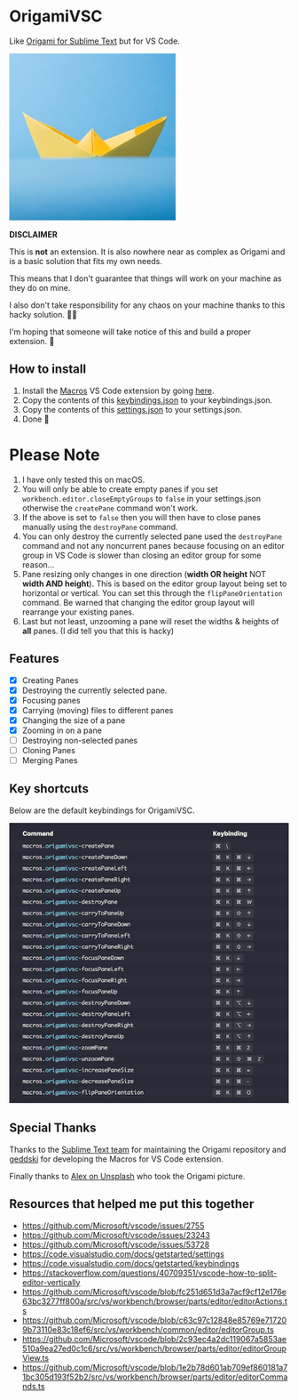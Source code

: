 # OrigamiVSC

Like [Origami for Sublime Text](https://github.com/SublimeText/Origami) but for VS Code.

![](origami.jpg)

**DISCLAIMER**

This is **not** an extension. It is also nowhere near as complex as Origami and is a basic solution that fits my own needs.

This means that I don't guarantee that things will work on your machine as they do on mine.

I also don't take responsibility for any chaos on your machine thanks to this hacky solution. 🤷‍♂

I'm hoping that someone will take notice of this and build a proper extension. 🙏

## How to install
1. Install the [Macros](https://github.com/geddski/macros) VS Code extension by going [here](https://marketplace.visualstudio.com/items?itemName=geddski.macros).
2. Copy the contents of this [keybindings.json](keybindings.json) to your keybindings.json.
3. Copy the contents of this [settings.json](settings.json) to your settings.json.
4. Done 🎉

# Please Note
1. I have only tested this on macOS.
2. You will only be able to create empty panes if you set `workbench.editor.closeEmptyGroups` to `false` in your settings.json otherwise the `createPane` command won't work.
3. If the above is set to `false` then you will then have to close panes manually using the `destroyPane` command.
4. You can only destroy the currently selected pane used the `destroyPane` command and not any noncurrent panes because focusing on an editor group in VS Code is slower than closing an editor group for some reason...
5. Pane resizing only changes in one direction (**width OR height** NOT **width AND height**). This is based on the editor group layout being set to horizontal or vertical. You can set this through the `flipPaneOrientation` command. Be warned that changing the editor group layout will rearrange your existing panes.
6. Last but not least, unzooming a pane will reset the widths & heights of **all** panes. (I did tell you that this is hacky)


## Features
- [x] Creating Panes
- [x] Destroying the currently selected pane.
- [x] Focusing panes
- [x] Carrying (moving) files to different panes 
- [x] Changing the size of a pane
- [x] Zooming in on a pane
- [ ] Destroying non-selected panes
- [ ] Cloning Panes
- [ ] Merging Panes

## Key shortcuts
Below are the default keybindings for OrigamiVSC.

![](keys.png)

## Special Thanks
Thanks to the [Sublime Text team](https://github.com/SublimeText) for maintaining the Origami repository and [geddski](https://github.com/geddski) for developing the Macros for VS Code extension. 

Finally thanks to [Alex on Unsplash](https://unsplash.com/@worthyofelegance) who took the Origami picture.

## Resources that helped me put this together
- https://github.com/Microsoft/vscode/issues/2755
- https://github.com/Microsoft/vscode/issues/23243
- https://github.com/Microsoft/vscode/issues/53728
- https://code.visualstudio.com/docs/getstarted/settings
- https://code.visualstudio.com/docs/getstarted/keybindings
- https://stackoverflow.com/questions/40709351/vscode-how-to-split-editor-vertically
- https://github.com/Microsoft/vscode/blob/fc251d651d3a7acf9cf12e176e63bc3277ff800a/src/vs/workbench/browser/parts/editor/editorActions.ts
- https://github.com/Microsoft/vscode/blob/c63c97c12848e85769e717209b73110e83c18ef6/src/vs/workbench/common/editor/editorGroup.ts
- https://github.com/Microsoft/vscode/blob/2c93ec4a2dc119067a5853ae510a9ea27ed0c1c6/src/vs/workbench/browser/parts/editor/editorGroupView.ts
- https://github.com/Microsoft/vscode/blob/1e2b78d601ab709ef860181a71bc305d193f52b2/src/vs/workbench/browser/parts/editor/editorCommands.ts
